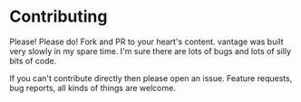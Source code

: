 # Contributing

Please! Please do! Fork and PR to your heart's content. vantage was built very slowly in my spare time. I'm sure there 
are lots of bugs and lots of silly bits of code.

If you can't contribute directly then please open an issue. Feature requests, bug reports, all kinds of things are 
welcome.
